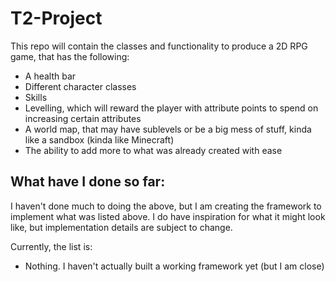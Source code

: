 # T2-Project

This repo will contain the classes and functionality to produce a 2D RPG game, that has the following:

* A health bar
* Different character classes
* Skills
* Levelling, which will reward the player with attribute points to spend on increasing certain attributes
* A world map, that may have sublevels or be a big mess of stuff, kinda like a sandbox (kinda like Minecraft)
* The ability to add more to what was already created with ease

## What have I done so far:

I haven't done much to doing the above, but I am creating the framework to implement what was listed above.
I do have inspiration for what it might look like, but implementation details are subject to change.

Currently, the list is:

* Nothing. I haven't actually built a working framework yet (but I am close)
